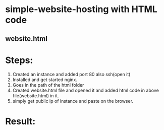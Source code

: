 # simple-website-hosting with HTML code

## website.html

# Steps:
1) Created an instance and added port 80 also ssh(open it)
2) Installed and get started nginx.
3) Goes in the path of the html folder
4) Created website.html file and opened it and added html code in above file(website.html) in it.
5) simply get public ip of instance and paste on the browser.

# Result:

